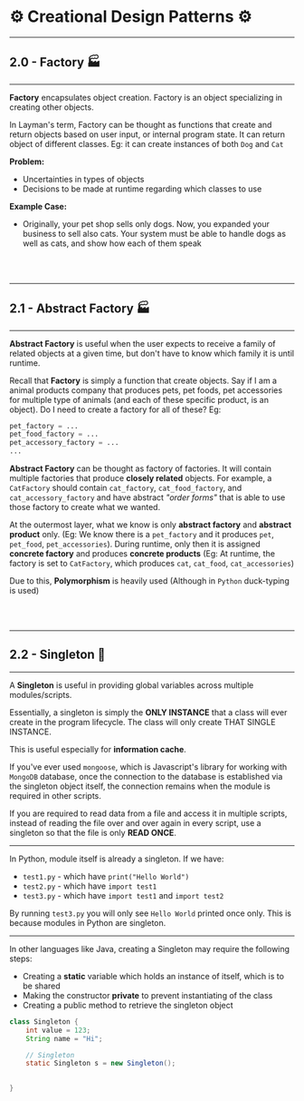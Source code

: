 # ⚙️ Creational Design Patterns ⚙️

---
## 2.0 - __Factory__ 🏭

---

__Factory__ encapsulates object creation. Factory is an object specializing in creating other objects.

In Layman's term, Factory can be thought as functions that create and return objects based on user input, or internal program state. It can return object of different classes. Eg: it can create instances of both `Dog` and `Cat`

__Problem:__
* Uncertainties in types of objects
* Decisions to be made at runtime regarding which classes to use

__Example Case:__
* Originally, your pet shop sells only dogs. Now, you expanded your business to sell also cats. Your system must be able to handle dogs as well as cats, and show how each of them speak


<br><br>


---
## 2.1 - __Abstract Factory__ 🏭

---

__Abstract Factory__ is useful when the user expects to receive a family of related objects at a given time, but don't have to know which family it is until runtime.

Recall that __Factory__ is simply a function that create objects. Say if I am a animal products company that produces pets, pet foods, pet accessories for multiple type of animals (and each of these specific product, is an object). Do I need to create a factory for all of these? Eg:

```python
pet_factory = ...
pet_food_factory = ...
pet_accessory_factory = ...
...
```

__Abstract Factory__ can be thought as factory of factories. It will contain multiple factories that produce __closely related__ objects. For example, a `CatFactory` should contain `cat_factory`, `cat_food_factory`, and `cat_accessory_factory` and have abstract *"order forms"* that is able to use those factory to create what we wanted.

At the outermost layer, what we know is only __abstract factory__ and __abstract product__ only. (Eg: We know there is a `pet_factory` and it produces `pet`, `pet_food`, `pet_accessories`). During runtime, only then it is assigned __concrete factory__ and produces __concrete products__ (Eg: At runtime, the factory is set to `CatFactory`, which produces `cat`, `cat_food`, `cat_accessories`)

Due to this, __Polymorphism__ is heavily used (Although in `Python` duck-typing is used)


<br><br>


---
## 2.2 - __Singleton__ 🦠

---

A __Singleton__ is useful in providing global variables across multiple modules/scripts. 

Essentially, a singleton is simply the __ONLY INSTANCE__ that a class will ever create in the program lifecycle. The class will only create THAT SINGLE INSTANCE.

This is useful especially for __information cache__. 

If you've ever used `mongoose`, which is Javascript's library for working with `MongoDB` database, once the connection to the database is established via the singleton object itself, the connection remains when the module is required in other scripts.

If you are required to read data from a file and access it in multiple scripts, instead of reading the file over and over again in every script, use a singleton so that the file is only __READ ONCE__.

---

In Python, module itself is already a singleton. If we have:
* `test1.py` - which have `print("Hello World")`
* `test2.py` - which have `import test1`
* `test3.py` - which have `import test1` and `import test2`

By running `test3.py` you will only see `Hello World` printed once only. This is because modules in Python are singleton.

---

In other languages like Java, creating a Singleton may require the following steps:

* Creating a __static__ variable which holds an instance of itself, which is to be shared
* Making the constructor __private__ to prevent instantiating of the class
* Creating a public method to retrieve the singleton object

```java
class Singleton {
    int value = 123;
    String name = "Hi";

    // Singleton
    static Singleton s = new Singleton();
    

}
```


<br><br>